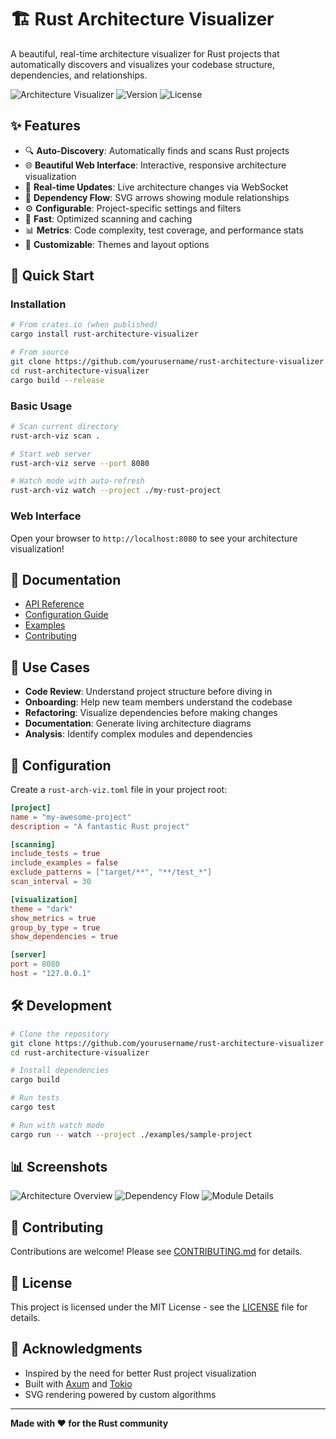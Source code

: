 # 🏗️ Rust Architecture Visualizer

A beautiful, real-time architecture visualizer for Rust projects that automatically discovers and visualizes your codebase structure, dependencies, and relationships.

![Architecture Visualizer](https://img.shields.io/badge/rust-architecture--visualizer-blue?style=for-the-badge&logo=rust)
![Version](https://img.shields.io/badge/version-0.1.0-green?style=for-the-badge)
![License](https://img.shields.io/badge/license-MIT-blue?style=for-the-badge)

## ✨ Features

- 🔍 **Auto-Discovery**: Automatically finds and scans Rust projects
- 🌐 **Beautiful Web Interface**: Interactive, responsive architecture visualization
- 🔄 **Real-time Updates**: Live architecture changes via WebSocket
- 🎯 **Dependency Flow**: SVG arrows showing module relationships
- ⚙️ **Configurable**: Project-specific settings and filters
- 🚀 **Fast**: Optimized scanning and caching
- 📊 **Metrics**: Code complexity, test coverage, and performance stats
- 🎨 **Customizable**: Themes and layout options

## 🚀 Quick Start

### Installation

```bash
# From crates.io (when published)
cargo install rust-architecture-visualizer

# From source
git clone https://github.com/yourusername/rust-architecture-visualizer
cd rust-architecture-visualizer
cargo build --release
```

### Basic Usage

```bash
# Scan current directory
rust-arch-viz scan .

# Start web server
rust-arch-viz serve --port 8080

# Watch mode with auto-refresh
rust-arch-viz watch --project ./my-rust-project
```

### Web Interface

Open your browser to `http://localhost:8080` to see your architecture visualization!

## 📖 Documentation

- [API Reference](docs/API.md)
- [Configuration Guide](docs/CONFIGURATION.md)
- [Examples](examples/)
- [Contributing](CONTRIBUTING.md)

## 🎯 Use Cases

- **Code Review**: Understand project structure before diving in
- **Onboarding**: Help new team members understand the codebase
- **Refactoring**: Visualize dependencies before making changes
- **Documentation**: Generate living architecture diagrams
- **Analysis**: Identify complex modules and dependencies

## 🔧 Configuration

Create a `rust-arch-viz.toml` file in your project root:

```toml
[project]
name = "my-awesome-project"
description = "A fantastic Rust project"

[scanning]
include_tests = true
include_examples = false
exclude_patterns = ["target/**", "**/test_*"]
scan_interval = 30

[visualization]
theme = "dark"
show_metrics = true
group_by_type = true
show_dependencies = true

[server]
port = 8080
host = "127.0.0.1"
```

## 🛠️ Development

```bash
# Clone the repository
git clone https://github.com/yourusername/rust-architecture-visualizer
cd rust-architecture-visualizer

# Install dependencies
cargo build

# Run tests
cargo test

# Run with watch mode
cargo run -- watch --project ./examples/sample-project
```

## 📊 Screenshots

![Architecture Overview](docs/screenshots/overview.png)
![Dependency Flow](docs/screenshots/dependencies.png)
![Module Details](docs/screenshots/module-details.png)

## 🤝 Contributing

Contributions are welcome! Please see [CONTRIBUTING.md](CONTRIBUTING.md) for details.

## 📄 License

This project is licensed under the MIT License - see the [LICENSE](LICENSE) file for details.

## 🙏 Acknowledgments

- Inspired by the need for better Rust project visualization
- Built with [Axum](https://github.com/tokio-rs/axum) and [Tokio](https://tokio.rs/)
- SVG rendering powered by custom algorithms

---

**Made with ❤️ for the Rust community**
